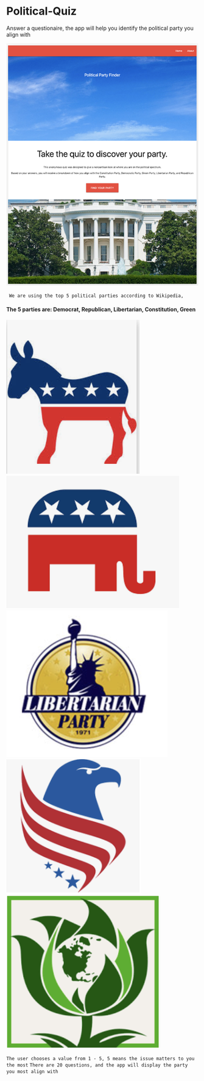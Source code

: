 # Political-Quiz

Answer a questionaire, the app will help you identify the political party you align with


![Main Page](./assets/main.png)

` We are using the top 5 political parties according to Wikipedia,`

#### The 5 parties are: Democrat, Republican, Libertarian, Constitution, Green

![Logo](./assets/democrat.png) ![Logo](./assets/republican.png) ![Logo](./assets/libertarian.png) ![Logo](./assets/constitution.png) ![logo](./assets/green.png) 

` The user chooses a value from 1 - 5, 5 means the issue matters to you the most `
` There are 20 questions, and the app will display the party you most align with `

